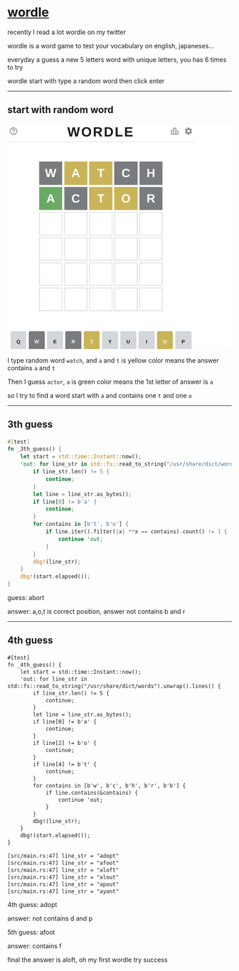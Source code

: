 # [wordle](2022/02/wordle.md)

recently I read a lot wordle on my twitter

wordle is a word game to test your vocabulary on english, japaneses...

everyday a guess a new 5 letters word with unique letters, you has 6 times to try

wordle start with type a random word then click enter

---

## start with random word

![](wordle_1.png)

I type random word `watch`, 
and `a` and `t` is yellow color means the answer contains `a` and `t`

Then I guess `actor`, `a` is green color means the 1st letter of answer is `a`

so I try to find a word start with `a` and contains one `t` and one `o`

---

## 3th guess

```rust
#[test]
fn _3th_guess() {
    let start = std::time::Instant::now();
    'out: for line_str in std::fs::read_to_string("/usr/share/dict/words").unwrap().lines() {
        if line_str.len() != 5 {
            continue;
        }
        let line = line_str.as_bytes();
        if line[0] != b'a' {
            continue;
        }
        for contains in [b't', b'o'] {
            if line.iter().filter(|x| **x == contains).count() != 1 {
                continue 'out;
            }
        }
        dbg!(line_str);
    }
    dbg!(start.elapsed());
}
```

guess: abort

answer: a,o,t is correct position, answer not contains b and r

---

## 4th guess

```
#[test]
fn _4th_guess() {
    let start = std::time::Instant::now();
    'out: for line_str in std::fs::read_to_string("/usr/share/dict/words").unwrap().lines() {
        if line_str.len() != 5 {
            continue;
        }
        let line = line_str.as_bytes();
        if line[0] != b'a' {
            continue;
        }
        if line[2] != b'o' {
            continue;
        }
        if line[4] != b't' {
            continue;
        }
        for contains in [b'w', b'c', b'h', b'r', b'b'] {
            if line.contains(&contains) {
                continue 'out;
            }
        }
        dbg!(line_str);
    }
    dbg!(start.elapsed());
}
```

```
[src/main.rs:47] line_str = "adopt"
[src/main.rs:47] line_str = "afoot"
[src/main.rs:47] line_str = "aloft"
[src/main.rs:47] line_str = "alout"
[src/main.rs:47] line_str = "apout"
[src/main.rs:47] line_str = "ayont"
```

4th guess: adopt

answer: not contains d and p

5th guess: afoot

answer: contains f

final the answer is aloft, oh my first wordle try success
